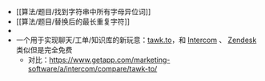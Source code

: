 - [[算法/题目/找到字符串中所有字母异位词]]
- [[算法/题目/替换后的最长重复字符]]
-
- 一个用于实现聊天/工单/知识库的新玩意：[tawk.to](https://tawk.to/)，和 [Intercom](https://www.intercom.com/) 、 [Zendesk](https://www.zendesk.com) 类似但是完全免费
	- 对比：https://www.getapp.com/marketing-software/a/intercom/compare/tawk-to/